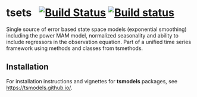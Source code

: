 # tsets &nbsp; [![Build Status](https://travis-ci.org/tsmodels/tsets.svg?branch=master)](https://travis-ci.org/tsmodels/tsets) [![Build status](https://ci.appveyor.com/api/projects/status/github/tsmodels/tsets?branch=master)](https://ci.appveyor.com/project/kthohr/tsets/branch/master)
Single source of error based state space models (exponential smoothing) including the power MAM model, normalized seasonality and ability to include regressors in the observation equation. Part of a unified time series framework using methods and classes from tsmethods.

## Installation

For installation instructions and vignettes for **tsmodels** packages, see https://tsmodels.github.io/.